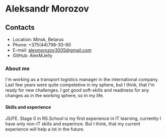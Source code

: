 # **Aleksandr Morozov**
## **Contacts**
* Location: Minsk, Belarus
* Phone: +375(44)798-30-90
* E-mail: alexmorozov3005@gmail.com
* GitHub: AlexMJelly
### **About me**
I'm working as a transport logistics manager in the international company. Last few years were quite competetive in my sphere, but I think, that I'm ready for new challenges. I got good soft-skills and readiness for any changes as in the working sphere, so in my life.
#### **Skills and experience**
JS/FE. Stage 0 in RS.School is my first experience in IT learning, currently I have only non-IT skills and experince. But I think, that my current experience will help a lot in the future.
